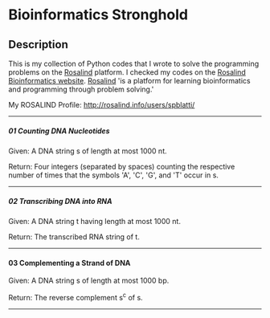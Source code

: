 # Bioinformatics Stronghold
## Description ##
This is my collection of Python codes that I wrote to solve the programming problems on the [Rosalind](http://rosalind.info/problems/list-view/) platform.
I checked my codes on the [Rosalind Bioinformatics website](http://rosalind.info/problems/list-view/).
[Rosalind](http://rosalind.info/) 'is a platform for learning bioinformatics and programming through problem solving.'

My ROSALIND Profile: http://rosalind.info/users/spblatti/
___
##### 01 Counting DNA Nucleotides
Given: A DNA string s of length at most 1000 nt.

Return: Four integers (separated by spaces) counting the respective number of times that the symbols 'A', 'C', 'G', and 'T' occur in s.
___
##### 02 Transcribing DNA into RNA
Given: A DNA string t having length at most 1000 nt.

Return: The transcribed RNA string of t.
___
#### 03 Complementing a Strand of DNA
Given: A DNA string s of length at most 1000 bp.

Return: The reverse complement s<sup>c</sup> of s.
___
